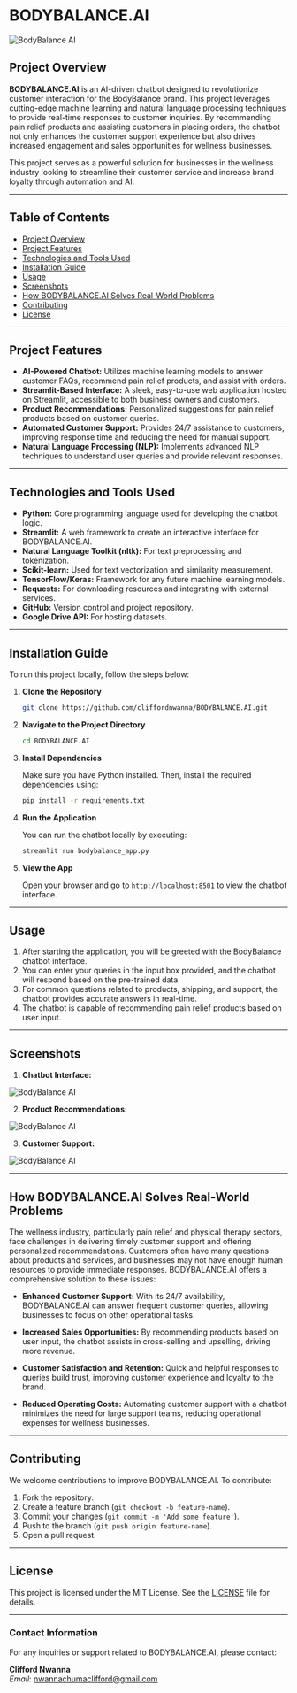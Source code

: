 # BODYBALANCE.AI 

 ![BodyBalance AI](https://github.com/cliffordnwanna/BODYBALANCE.AI/raw/main/images/bodybalance.jpg)

## Project Overview

**BODYBALANCE.AI** is an AI-driven chatbot designed to revolutionize customer interaction for the BodyBalance brand. This project leverages cutting-edge machine learning and natural language processing techniques to provide real-time responses to customer inquiries. By recommending pain relief products and assisting customers in placing orders, the chatbot not only enhances the customer support experience but also drives increased engagement and sales opportunities for wellness businesses.

This project serves as a powerful solution for businesses in the wellness industry looking to streamline their customer service and increase brand loyalty through automation and AI.

---

## Table of Contents

- [Project Overview](#project-overview)
- [Project Features](#project-features)
- [Technologies and Tools Used](#technologies-and-tools-used)
- [Installation Guide](#installation-guide)
- [Usage](#usage)
- [Screenshots](#screenshots)
- [How BODYBALANCE.AI Solves Real-World Problems](#how-bodybalanceai-solves-real-world-problems)
- [Contributing](#contributing)
- [License](#license)

---

## Project Features

- **AI-Powered Chatbot:** Utilizes machine learning models to answer customer FAQs, recommend pain relief products, and assist with orders.
- **Streamlit-Based Interface:** A sleek, easy-to-use web application hosted on Streamlit, accessible to both business owners and customers.
- **Product Recommendations:** Personalized suggestions for pain relief products based on customer queries.
- **Automated Customer Support:** Provides 24/7 assistance to customers, improving response time and reducing the need for manual support.
- **Natural Language Processing (NLP):** Implements advanced NLP techniques to understand user queries and provide relevant responses.

---

## Technologies and Tools Used

- **Python:** Core programming language used for developing the chatbot logic.
- **Streamlit:** A web framework to create an interactive interface for BODYBALANCE.AI.
- **Natural Language Toolkit (nltk):** For text preprocessing and tokenization.
- **Scikit-learn:** Used for text vectorization and similarity measurement.
- **TensorFlow/Keras:** Framework for any future machine learning models.
- **Requests:** For downloading resources and integrating with external services.
- **GitHub:** Version control and project repository.
- **Google Drive API:** For hosting datasets.
  
---

## Installation Guide

To run this project locally, follow the steps below:

1. **Clone the Repository**

   ```bash
   git clone https://github.com/cliffordnwanna/BODYBALANCE.AI.git
   ```

2. **Navigate to the Project Directory**

   ```bash
   cd BODYBALANCE.AI
   ```

3. **Install Dependencies**

   Make sure you have Python installed. Then, install the required dependencies using:

   ```bash
   pip install -r requirements.txt
   ```

4. **Run the Application**

   You can run the chatbot locally by executing:

   ```bash
   streamlit run bodybalance_app.py
   ```

5. **View the App**

   Open your browser and go to `http://localhost:8501` to view the chatbot interface.

---

## Usage

1. After starting the application, you will be greeted with the BodyBalance chatbot interface.
2. You can enter your queries in the input box provided, and the chatbot will respond based on the pre-trained data.
3. For common questions related to products, shipping, and support, the chatbot provides accurate answers in real-time.
4. The chatbot is capable of recommending pain relief products based on user input.

---

## Screenshots

1. **Chatbot Interface:** 

 ![BodyBalance AI](https://github.com/cliffordnwanna/BODYBALANCE.AI/raw/main/images/interface.png)

2. **Product Recommendations:**

 ![BodyBalance AI](https://github.com/cliffordnwanna/BODYBALANCE.AI/raw/main/images/recommendation.png)

3. **Customer Support:**
   
![BodyBalance AI](https://github.com/cliffordnwanna/BODYBALANCE.AI/raw/main/images/support.png)

---

## How BODYBALANCE.AI Solves Real-World Problems

The wellness industry, particularly pain relief and physical therapy sectors, face challenges in delivering timely customer support and offering personalized recommendations. Customers often have many questions about products and services, and businesses may not have enough human resources to provide immediate responses. BODYBALANCE.AI offers a comprehensive solution to these issues:

- **Enhanced Customer Support:** With its 24/7 availability, BODYBALANCE.AI can answer frequent customer queries, allowing businesses to focus on other operational tasks.
  
- **Increased Sales Opportunities:** By recommending products based on user input, the chatbot assists in cross-selling and upselling, driving more revenue.

- **Customer Satisfaction and Retention:** Quick and helpful responses to queries build trust, improving customer experience and loyalty to the brand.

- **Reduced Operating Costs:** Automating customer support with a chatbot minimizes the need for large support teams, reducing operational expenses for wellness businesses.

---

## Contributing

We welcome contributions to improve BODYBALANCE.AI. To contribute:

1. Fork the repository.
2. Create a feature branch (`git checkout -b feature-name`).
3. Commit your changes (`git commit -m 'Add some feature'`).
4. Push to the branch (`git push origin feature-name`).
5. Open a pull request.

---

## License

This project is licensed under the MIT License. See the [LICENSE](https://github.com/cliffordnwanna/BODYBALANCE.AI/blob/main/LICENSE) file for details.

---

### Contact Information

For any inquiries or support related to BODYBALANCE.AI, please contact:

**Clifford Nwanna**  
*Email*: [nwannachumaclifford@gmail.com](mailto:nwannachumaclifford@gmail.com)


